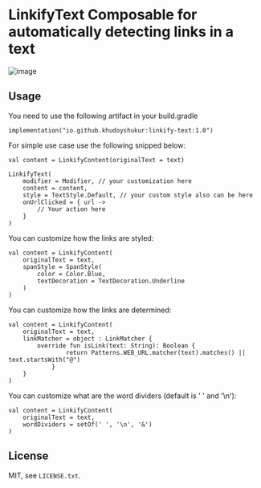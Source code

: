 # LinkifyText Composable for automatically detecting links in a text

![image](https://github.com/user-attachments/assets/83062d25-565b-42db-9de3-19e25e864b0c)

## Usage

You need to use the following artifact in your build.gradle
````
implementation("io.github.khudoyshukur:linkify-text:1.0")
````


For simple use case use the following snipped below:
````
val content = LinkifyContent(originalText = text)

LinkifyText(
    modifier = Modifier, // your customization here
    content = content,
    style = TextStyle.Default, // your custom style also can be here
    onUrlClicked = { url ->
        // Your action here
    }
)
````


You can customize how the links are styled:
````
val content = LinkifyContent(
    originalText = text,
    spanStyle = SpanStyle(
        color = Color.Blue,
        textDecoration = TextDecoration.Underline
    )
)
````


You can customize how the links are determined:
````
val content = LinkifyContent(
    originalText = text,
    linkMatcher = object : LinkMatcher {
        override fun isLink(text: String): Boolean {
                return Patterns.WEB_URL.matcher(text).matches() || text.startsWith("@")
            }
    }
)
````


You can customize what are the word dividers (default is ' ' and '\n'):
````
val content = LinkifyContent(
    originalText = text,
    wordDividers = setOf(' ', '\n', '&')
)
````



## License

MIT, see `LICENSE.txt`.
